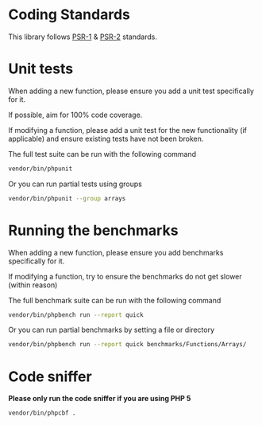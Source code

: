# Coding Standards

This library follows [PSR-1](https://www.php-fig.org/psr/psr-1/) & [PSR-2](https://www.php-fig.org/psr/psr-2/) standards.

# Unit tests

When adding a new function, please ensure you add a unit test specifically for it.

If possible, aim for 100% code coverage.

If modifying a function, please add a unit test for the new functionality (if applicable) and ensure existing tests have not been broken.

The full test suite can be run with the following command

```bash
vendor/bin/phpunit
```

Or you can run partial tests using groups

```bash
vendor/bin/phpunit --group arrays
```

# Running the benchmarks

When adding a new function, please ensure you add benchmarks specifically for it.

If modifying a function, try to ensure the benchmarks do not get slower (within reason)

The full benchmark suite can be run with the following command

```bash
vendor/bin/phpbench run --report quick
```

Or you can run partial benchmarks by setting a file or directory

```bash
vendor/bin/phpbench run --report quick benchmarks/Functions/Arrays/
```

# Code sniffer

**Please only run the code sniffer if you are using PHP 5**

```bash
vendor/bin/phpcbf .
```